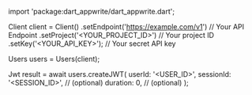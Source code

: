 import 'package:dart_appwrite/dart_appwrite.dart';

Client client = Client()
    .setEndpoint('https://example.com/v1') // Your API Endpoint
    .setProject('<YOUR_PROJECT_ID>') // Your project ID
    .setKey('<YOUR_API_KEY>'); // Your secret API key

Users users = Users(client);

Jwt result = await users.createJWT(
    userId: '<USER_ID>',
    sessionId: '<SESSION_ID>', // (optional)
    duration: 0, // (optional)
);
